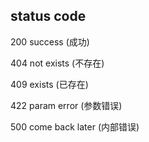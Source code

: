 ## status code 

200 success (成功)

404 not exists (不存在)

409 exists (已存在) 

422 param error (参数错误)

500 come back later (内部错误)


